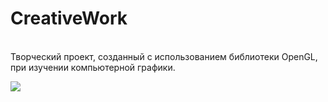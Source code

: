 # CreativeWork
<br>Творческий проект, созданный с использованием библиотеки OpenGL, при изучении компьютерной графики.

![](result.gif)

